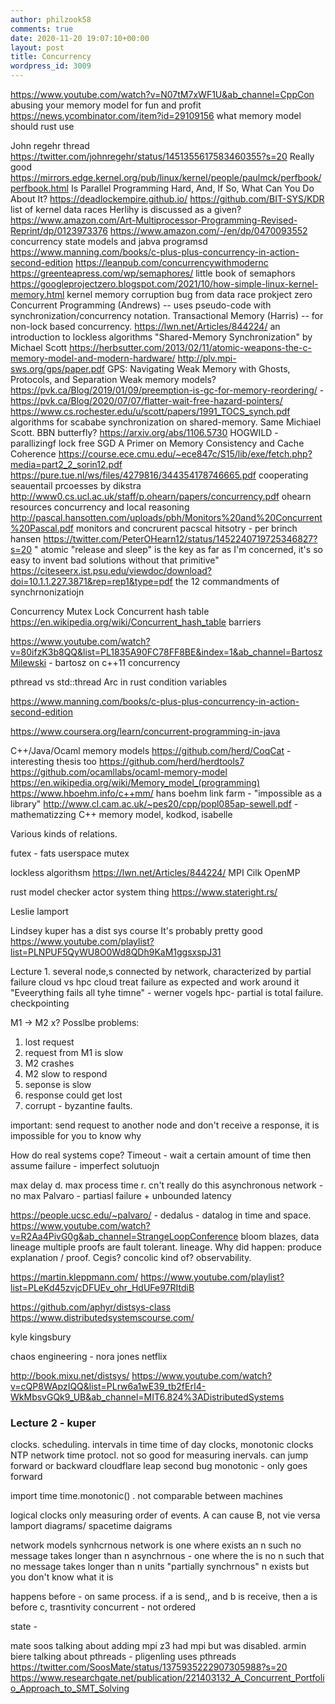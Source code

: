 ```yaml
---
author: philzook58
comments: true
date: 2020-11-20 19:07:10+00:00
layout: post
title: Concurrency
wordpress_id: 3009
---
```


<https://www.youtube.com/watch?v=N07tM7xWF1U&ab_channel=CppCon> abusing your memory model for fun and profit
<https://news.ycombinator.com/item?id=29109156> what memory model should rust use

John regehr thread https://twitter.com/johnregehr/status/1451355617583460355?s=20 Really good
https://mirrors.edge.kernel.org/pub/linux/kernel/people/paulmck/perfbook/perfbook.html  Is Parallel Programming Hard, And, If So, What Can You Do About It?
https://deadlockempire.github.io/
https://github.com/BIT-SYS/KDR list of kernel data races
Herlihy is discussed as a given? https://www.amazon.com/Art-Multiprocessor-Programming-Revised-Reprint/dp/0123973376
https://www.amazon.com/-/en/dp/0470093552 concurrency state models and jabva programsd
https://www.manning.com/books/c-plus-plus-concurrency-in-action-second-edition
https://leanpub.com/concurrencywithmodernc
https://greenteapress.com/wp/semaphores/ little book of semaphors
https://googleprojectzero.blogspot.com/2021/10/how-simple-linux-kernel-memory.html kernel memory corruption bug from data race prokject zero
Concurrent Programming (Andrews) -- uses pseudo-code with synchronization/concurrency notation.
Transactional Memory (Harris) -- for non-lock based concurrency.
https://lwn.net/Articles/844224/ an introduction to lockless algorithms 
"Shared-Memory Synchronization" by Michael Scott
https://herbsutter.com/2013/02/11/atomic-weapons-the-c-memory-model-and-modern-hardware/
http://plv.mpi-sws.org/gps/paper.pdf GPS: Navigating Weak Memory with Ghosts, Protocols, and Separation
Weak memory models?
https://pvk.ca/Blog/2019/01/09/preemption-is-gc-for-memory-reordering/ - 
https://pvk.ca/Blog/2020/07/07/flatter-wait-free-hazard-pointers/
https://www.cs.rochester.edu/u/scott/papers/1991_TOCS_synch.pdf algorithms for scababe synchronization on shared-memory. Same Michiael Scott. BBN butterfly?
https://arxiv.org/abs/1106.5730 HOGWILD - parallizingf lock free SGD
A Primer on Memory Consistency and Cache Coherence  https://course.ece.cmu.edu/~ece847c/S15/lib/exe/fetch.php?media=part2_2_sorin12.pdf
https://pure.tue.nl/ws/files/4279816/344354178746665.pdf cooperating seauentail prcoesses by dikstra
http://www0.cs.ucl.ac.uk/staff/p.ohearn/papers/concurrency.pdf ohearn resources concurrency and local reasoning
http://pascal.hansotten.com/uploads/pbh/Monitors%20and%20Concurrent%20Pascal.pdf monitors and concrurent pacscal hitsotry - per brinch hansen https://twitter.com/PeterOHearn12/status/1452240719725346827?s=20 " atomic "release and sleep" is the key as far as I'm concerned, it's so easy to invent bad solutions without that primitive"
https://citeseerx.ist.psu.edu/viewdoc/download?doi=10.1.1.227.3871&rep=rep1&type=pdf the 12 commandments of synchrnonizatiojn


Concurrency
Mutex
Lock
Concurrent hash table https://en.wikipedia.org/wiki/Concurrent_hash_table
barriers

 https://www.youtube.com/watch?v=80ifzK3b8QQ&list=PL1835A90FC78FF8BE&index=1&ab_channel=BartoszMilewski - bartosz on c++11 concurrency

pthread vs std::thread
Arc in rust
condition variables

https://www.manning.com/books/c-plus-plus-concurrency-in-action-second-edition

https://www.coursera.org/learn/concurrent-programming-in-java


C++/Java/Ocaml memory models
https://github.com/herd/CoqCat - interesting thesis too
https://github.com/herd/herdtools7
https://github.com/ocamllabs/ocaml-memory-model
https://en.wikipedia.org/wiki/Memory_model_(programming) 
https://www.hboehm.info/c++mm/ hans boehm link farm - "impossible as a library"
http://www.cl.cam.ac.uk/~pes20/cpp/popl085ap-sewell.pdf - mathematizzing C++ memory model, kodkod, isabelle

Various kinds of relations.


futex - fats userspace mutex

 lockless algorithsm
https://lwn.net/Articles/844224/
MPI Cilk OpenMP

rust model checker actor system thing
https://www.stateright.rs/

Leslie lamport

Lindsey kuper has a dist sys course
It's probably pretty good
https://www.youtube.com/playlist?list=PLNPUF5QyWU8O0Wd8QDh9KaM1ggsxspJ31

Lecture 1. 
  several node,s connected by network, characterized by partial failure
cloud vs hpc
cloud
treat failure as expected and work around it "Eveerything fails all tyhe timne" - werner vogels
hpc- 
partial is total failure. checkpointing

M1 -> M2 x?
Posslbe problems:
1. lost request
2. request from M1 is slow
3. M2 crashes
4. M2 slow to respond
5. seponse is slow
6. response could get lost
7. corrupt - byzantine faults.

important: send request to another node and don't receive a response, it is impossible for you to know why

How do real systems cope?
Timeout - wait a certain amount of time then assume failure - imperfect solutuojn

max delay d. max process time r. cn't really do this
asynchronous network - no max 
Palvaro - partiasl failure + unbounded latency

https://people.ucsc.edu/~palvaro/ - dedalus - datalog in time and space. https://www.youtube.com/watch?v=R2Aa4PivG0g&ab_channel=StrangeLoopConference bloom blazes, data lineage multiple proofs are fault tolerant. lineage. Why did happen: produce explanation / proof. Cegis? concolic kind of? observability.

https://martin.kleppmann.com/  https://www.youtube.com/playlist?list=PLeKd45zvjcDFUEv_ohr_HdUFe97RItdiB

https://github.com/aphyr/distsys-class
https://www.distributedsystemscourse.com/

kyle kingsbury

chaos engineering - nora jones netflix

http://book.mixu.net/distsys/
https://www.youtube.com/watch?v=cQP8WApzIQQ&list=PLrw6a1wE39_tb2fErI4-WkMbsvGQk9_UB&ab_channel=MIT6.824%3ADistributedSystems


### Lecture 2 - kuper
clocks. scheduling. intervals in time
time of day clocks, monotonic clocks
NTP network time protocl. not so good for measuring inervals. can jump forward or backward
cloudflare leap second bug
monotonic - only goes forward

import time
time.monotonic() . not comparable between machines

logical clocks
only measuring order of events.  A can cause B, not vie versa
lamport diagrams/ spacetime daigrams

network models
synhcrnous network is one where exists an n such no message takes longer than n 
asynchrnous - one where the is no n such that no message takes longer than n units
"partially synchrnous" n exists but you don't know what it is

happens before - on same process. if a is send,, and b is receive, then a is before c, trasntivity
concurrent - not ordered

state - 


mate soos talking about adding mpi
z3 had mpi but was disabled.
armin biere talking about pthreads - pligenling uses pthreads
https://twitter.com/SoosMate/status/1375935222907305988?s=20
https://www.researchgate.net/publication/221403132_A_Concurrent_Portfolio_Approach_to_SMT_Solving